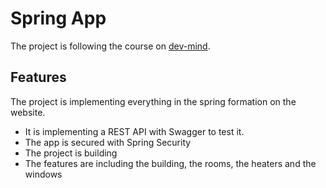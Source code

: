 # Spring App

The project is following the course on [dev-mind](https://dev-mind.fr/formations.html).

## Features
The project is implementing everything in the spring formation on the website.  
 - It is implementing a REST API with Swagger to test it.
 - The app is secured with Spring Security
 - The project is building
 - The features are including the building, the rooms, the heaters and the windows

